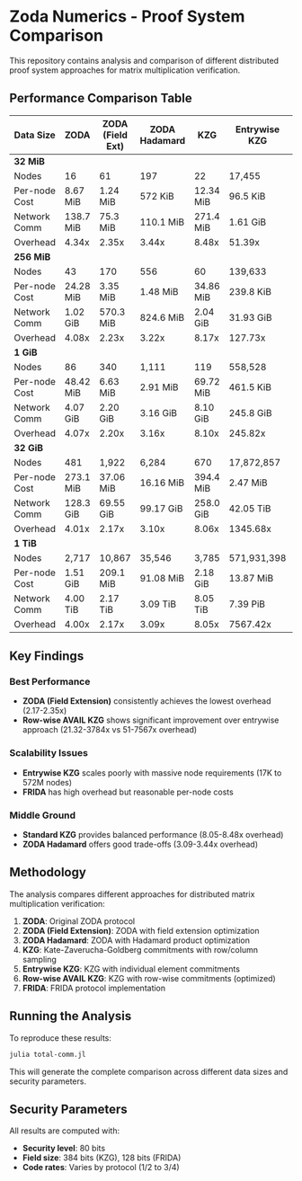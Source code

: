 # Zoda Numerics - Proof System Comparison

This repository contains analysis and comparison of different distributed proof system approaches for matrix multiplication verification.

## Performance Comparison Table

| Data Size     | ZODA      | ZODA (Field Ext) | ZODA Hadamard | KZG       | Entrywise KZG | Row-wise AVAIL KZG | FRIDA         |
| ------------- | --------- | ---------------- | ------------- | --------- | ------------- | ------------------ | ------------- |
| **32 MiB**    |           |                  |               |           |               |                    |               |
| Nodes         | 16        | 61               | 197           | 22        | 17,455        | 17,477             | 35,546        |
| Per-node Cost | 8.67 MiB  | 1.24 MiB         | 572 KiB       | 12.34 MiB | 96.5 KiB      | 40.0 KiB           | 799 KiB       |
| Network Comm  | 138.7 MiB | 75.3 MiB         | 110.1 MiB     | 271.4 MiB | 1.61 GiB      | 682.2 MiB          | 27.08 GiB     |
| Overhead      | 4.34x     | 2.35x            | 3.44x         | 8.48x     | 51.39x        | 21.32x             | 866.66x       |
| **256 MiB**   |           |                  |               |           |               |                    |               |
| Nodes         | 43        | 170              | 556           | 60        | 139,633       | 139,811            | 284,360       |
| Per-node Cost | 24.28 MiB | 3.35 MiB         | 1.48 MiB      | 34.86 MiB | 239.8 KiB     | 111.6 KiB          | 1.01 MiB      |
| Network Comm  | 1.02 GiB  | 570.3 MiB        | 824.6 MiB     | 2.04 GiB  | 31.93 GiB     | 14.88 GiB          | 272.7 GiB     |
| Overhead      | 4.08x     | 2.23x            | 3.22x         | 8.17x     | 127.73x       | 59.54x             | 1090.64x      |
| **1 GiB**     |           |                  |               |           |               |                    |               |
| Nodes         | 86        | 340              | 1,111         | 119       | 558,528       | 559,242            | 1,137,439     |
| Per-node Cost | 48.42 MiB | 6.63 MiB         | 2.91 MiB      | 69.72 MiB | 461.5 KiB     | 222.5 KiB          | 1.10 MiB      |
| Network Comm  | 4.07 GiB  | 2.20 GiB         | 3.16 GiB      | 8.10 GiB  | 245.8 GiB     | 118.7 GiB          | 1.19 TiB      |
| Overhead      | 4.07x     | 2.20x            | 3.16x         | 8.10x     | 245.82x       | 118.66x            | 1218.73x      |
| **32 GiB**    |           |                  |               |           |               |                    |               |
| Nodes         | 481       | 1,922            | 6,284         | 670       | 17,872,857    | 17,895,698         | 36,398,029    |
| Per-node Cost | 273.1 MiB | 37.06 MiB        | 16.16 MiB     | 394.4 MiB | 2.47 MiB      | 1.23 MiB           | 1.47 MiB      |
| Network Comm  | 128.3 GiB | 69.55 GiB        | 99.17 GiB     | 258.0 GiB | 42.05 TiB     | 20.92 TiB          | 51.09 TiB     |
| Overhead      | 4.01x     | 2.17x            | 3.10x         | 8.06x     | 1345.68x      | 669.29x            | 1634.83x      |
| **1 TiB**     |           |                  |               |           |               |                    |               |
| Nodes         | 2,717     | 10,867           | 35,546        | 3,785     | 571,931,398   | 572,662,307        | 1,164,736,894 |
| Per-node Cost | 1.51 GiB  | 209.1 MiB        | 91.08 MiB     | 2.18 GiB  | 13.87 MiB     | 6.93 MiB           | 1.93 MiB      |
| Network Comm  | 4.00 TiB  | 2.17 TiB         | 3.09 TiB      | 8.05 TiB  | 7.39 PiB      | 3.70 PiB           | 2.10 PiB      |
| Overhead      | 4.00x     | 2.17x            | 3.09x         | 8.05x     | 7567.42x      | 3784.14x           | 2146.92x      |

## Key Findings

### Best Performance

- **ZODA (Field Extension)** consistently achieves the lowest overhead (2.17-2.35x)
- **Row-wise AVAIL KZG** shows significant improvement over entrywise approach (21.32-3784x vs 51-7567x overhead)

### Scalability Issues

- **Entrywise KZG** scales poorly with massive node requirements (17K to 572M nodes)
- **FRIDA** has high overhead but reasonable per-node costs

### Middle Ground

- **Standard KZG** provides balanced performance (8.05-8.48x overhead)
- **ZODA Hadamard** offers good trade-offs (3.09-3.44x overhead)

## Methodology

The analysis compares different approaches for distributed matrix multiplication verification:

1. **ZODA**: Original ZODA protocol
2. **ZODA (Field Extension)**: ZODA with field extension optimization
3. **ZODA Hadamard**: ZODA with Hadamard product optimization
4. **KZG**: Kate-Zaverucha-Goldberg commitments with row/column sampling
5. **Entrywise KZG**: KZG with individual element commitments
6. **Row-wise AVAIL KZG**: KZG with row-wise commitments (optimized)
7. **FRIDA**: FRIDA protocol implementation

## Running the Analysis

To reproduce these results:

```bash
julia total-comm.jl
```

This will generate the complete comparison across different data sizes and security parameters.

## Security Parameters

All results are computed with:

- **Security level**: 80 bits
- **Field size**: 384 bits (KZG), 128 bits (FRIDA)
- **Code rates**: Varies by protocol (1/2 to 3/4)
